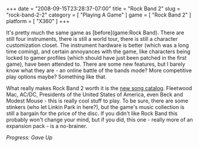 +++
date = "2008-09-15T23:28:37-07:00"
title = "Rock Band 2"
slug = "rock-band-2-2"
category = [ "Playing A Game" ]
game = [ "Rock Band 2" ]
platform = [ "X360" ]
+++

It's pretty much the same game as [before](game:Rock Band).  There are still four instruments, there is still a world tour, there is still a character customization closet.  The instrument hardware is better (which was a long time coming), and certain annoyances with the game, like characters being locked to gamer profiles (which should have just been patched in the first game), have been attended to.  There are some new features, but I barely know what they are - an online battle of the bands mode?  More competitive play options maybe?  Something like that.

What really makes Rock Band 2 worth it is the <a href="http://en.wikipedia.org/wiki/List_of_songs_in_Rock_Band_2">new song catalog</a>.  Fleetwood Mac, AC/DC, Presidents of the United States of America, even Beck and Modest Mouse - this is really cool stuff to play.  To be sure, there are some stinkers (who let Linkin Park in here?), but the game's music collection is still a bargain for the price of the disc.  If you didn't like Rock Band this probably won't change your mind, but if you did, this one - really more of an expansion pack - is a no-brainer.

<i>Progress: Gave Up</i>